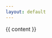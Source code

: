 ```yaml
---
layout: default
---
```


<script type="text/javascript" src="{{site.baseurl}}/CindyJS/build/js/Cindy.js"></script>
<script type="text/javascript" src="{{site.baseurl}}/CindyJS/build/js/Cindy3D.js"></script>

{{ content }}
